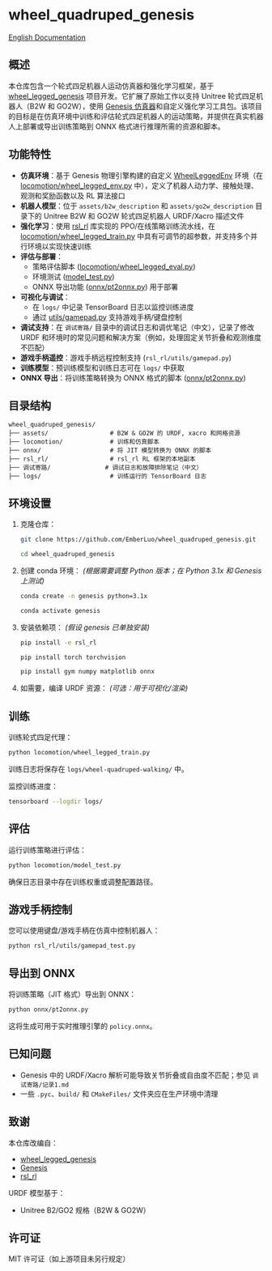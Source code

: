 # wheel_quadruped_genesis

[English Documentation](README.md)

## 概述

本仓库包含一个轮式四足机器人运动仿真器和强化学习框架，基于 [wheel_legged_genesis](https://github.com/Albusgive/wheel_legged_genesis) 项目开发。它扩展了原始工作以支持 Unitree 轮式四足机器人（B2W 和 GO2W），使用 [Genesis 仿真器](https://github.com/eric-he98/genesis)和自定义强化学习工具包。该项目的目标是在仿真环境中训练和评估轮式四足机器人的运动策略，并提供在真实机器人上部署或导出训练策略到 ONNX 格式进行推理所需的资源和脚本。

## 功能特性

- **仿真环境**：基于 Genesis 物理引擎构建的自定义 [WheelLeggedEnv](file:///home/ember/GitHub/wheel_quadruped_genesis/locomotion/wheel_legged_env.py#L12-L784) 环境（在 [locomotion/wheel_legged_env.py](file:///home/ember/GitHub/wheel_quadruped_genesis/locomotion/wheel_legged_env.py) 中），定义了机器人动力学、接触处理、观测和奖励函数以及 RL 算法接口
- **机器人模型**：位于 `assets/b2w_description` 和 `assets/go2w_description` 目录下的 Unitree B2W 和 GO2W 轮式四足机器人 URDF/Xacro 描述文件
- **强化学习**：使用 [rsl_rl](https://github.com/leggedrobotics/rsl_rl) 库实现的 PPO/在线策略训练流水线，在 [locomotion/wheel_legged_train.py](file:///home/ember/GitHub/wheel_quadruped_genesis/locomotion/wheel_legged_train.py) 中具有可调节的超参数，并支持多个并行环境以实现快速训练
- **评估与部署**：
  - 策略评估脚本 ([locomotion/wheel_legged_eval.py](file:///home/ember/GitHub/wheel_quadruped_genesis/locomotion/wheel_legged_eval.py))
  - 环境测试 ([model_test.py](file:///home/ember/GitHub/wheel_quadruped_genesis/locomotion/model_test.py))
  - ONNX 导出功能 ([onnx/pt2onnx.py](file:///home/ember/GitHub/wheel_quadruped_genesis/onnx/pt2onnx.py)) 用于部署
- **可视化与调试**：
  - 在 `logs/` 中记录 TensorBoard 日志以监控训练进度
  - 通过 [utils/gamepad.py](file:///home/ember/GitHub/wheel_quadruped_genesis/utils/gamepad.py) 支持游戏手柄/键盘控制
- **调试支持**：在 `调试寄路/` 目录中的调试日志和调优笔记（中文），记录了修改 URDF 和环境时的常见问题和解决方案（例如，处理固定关节折叠和观测维度不匹配）
- **游戏手柄遥控**：游戏手柄远程控制支持 (`rsl_rl/utils/gamepad.py`)
- **训练模型**：预训练模型和训练日志可在 `logs/` 中获取
- **ONNX 导出**：将训练策略转换为 ONNX 格式的脚本 ([onnx/pt2onnx.py](file:///home/ember/GitHub/wheel_quadruped_genesis/onnx/pt2onnx.py))

## 目录结构

```text
wheel_quadruped_genesis/
├── assets/                 # B2W & GO2W 的 URDF, xacro 和网格资源
├── locomotion/             # 训练和仿真脚本
├── onnx/                   # 将 JIT 模型转换为 ONNX 的脚本
├── rsl_rl/                 # rsl_rl RL 框架的本地副本
├── 调试寄路/               # 调试日志和故障排除笔记（中文）
├── logs/                   # 训练运行的 TensorBoard 日志
```

## 环境设置

1. 克隆仓库：

   ```bash
   git clone https://github.com/EmberLuo/wheel_quadruped_genesis.git
   ```

   ```bash
   cd wheel_quadruped_genesis
   ```

2. 创建 conda 环境：
   *(根据需要调整 Python 版本；在 Python 3.1x 和 Genesis 上测试)*

   ```bash
   conda create -n genesis python=3.1x
   ```

   ```bash
   conda activate genesis
   ```

3. 安装依赖项：
   *(假设 genesis 已单独安装)*

   ```bash
   pip install -e rsl_rl
   ```

   ```bash
   pip install torch torchvision
   ```

   ```bash
   pip install gym numpy matplotlib onnx
   ```

4. 如需要，编译 URDF 资源：
   *(可选：用于可视化/渲染)*

## 训练

训练轮式四足代理：

```bash
python locomotion/wheel_legged_train.py
```

训练日志将保存在 `logs/wheel-quadruped-walking/` 中。

监控训练进度：

```bash
tensorboard --logdir logs/
```

## 评估

运行训练策略进行评估：

```bash
python locomotion/model_test.py
```

确保日志目录中存在训练权重或调整配置路径。

## 游戏手柄控制

您可以使用键盘/游戏手柄在仿真中控制机器人：

```bash
python rsl_rl/utils/gamepad_test.py
```

## 导出到 ONNX

将训练策略（JIT 格式）导出到 ONNX：

```bash
python onnx/pt2onnx.py
```

这将生成可用于实时推理引擎的 `policy.onnx`。

## 已知问题

- Genesis 中的 URDF/Xacro 解析可能导致关节折叠或自由度不匹配；参见 `调试寄路/记录1.md`
- 一些 `.pyc`、`build/` 和 `CMakeFiles/` 文件夹应在生产环境中清理

## 致谢

本仓库改编自：

- [wheel_legged_genesis](https://github.com/Albusgive/wheel_legged_genesis)
- [Genesis](https://github.com/eric-he98/genesis)
- [rsl_rl](https://github.com/leggedrobotics/rsl_rl)

URDF 模型基于：

- Unitree B2/GO2 规格（B2W & GO2W）

## 许可证

MIT 许可证（如上游项目未另行规定）
